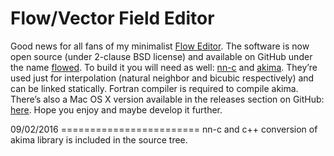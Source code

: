 Flow/Vector Field Editor
========================

Good news for all fans of my minimalist
<a href="http://algoholic.eu/flow-field-editor-still-alive/">Flow Editor</a>.
The software is now open source (under 2-clause BSD license) and available on
GitHub under the name <a href="https://github.com/sadaszewski/flowed" target="_blank">flowed</a>.
To build it you will need as well: <a href="https://github.com/sakov/nn-c" target="_blank">nn-c</a>
and <a href="https://cran.r-project.org/web/packages/akima/index.html" target="_blank">akima</a>.
They’re used just for interpolation (natural neighbor and bicubic respectively) and can be linked
statically. Fortran compiler is required to compile akima. There’s also a Mac OS X version available
in the releases section on GitHub:
<a href="https://github.com/sadaszewski/flowed/releases" target="_blank">here</a>.
Hope you enjoy and maybe develop it further.

09/02/2016 ========================
nn-c and c++ conversion of akima library is included in the source tree.

